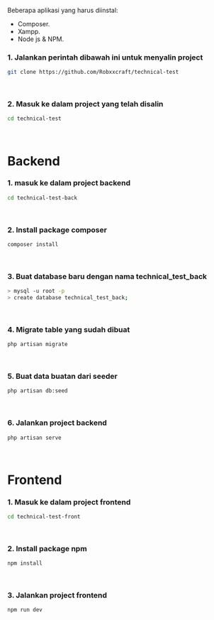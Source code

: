 Beberapa aplikasi yang harus diinstal:

- Composer.
- Xampp.
- Node js & NPM.

### 1. Jalankan perintah dibawah ini untuk menyalin project

```sh
git clone https://github.com/Robxxcraft/technical-test
```
<br>

### 2. Masuk ke dalam project yang telah disalin

```sh
cd technical-test
```
<br />


# Backend

### 1. masuk ke dalam project backend

```sh
cd technical-test-back
```
<br />

### 2. Install package composer

```sh
composer install
```
<br />


### 3. Buat database baru dengan nama technical_test_back

```sh
> mysql -u root -p
> create database technical_test_back;
```
<br />

### 4. Migrate table yang sudah dibuat

```sh
php artisan migrate
```
<br />

### 5. Buat data buatan dari seeder

```sh
php artisan db:seed
```
<br />

### 6. Jalankan project backend

```sh
php artisan serve
```
<br />

# Frontend

### 1. Masuk ke dalam project frontend

```sh
cd technical-test-front
```
<br />

### 2. Install package npm

```sh
npm install
```
<br />

### 3. Jalankan project frontend

```sh
npm run dev
```
<br />